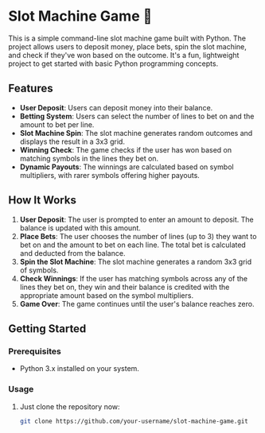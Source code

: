 # Slot Machine Game 🎰

This is a simple command-line slot machine game built with Python. The project allows users to deposit money, place bets, spin the slot machine, and check if they've won based on the outcome. It's a fun, lightweight project to get started with basic Python programming concepts.

## Features

- **User Deposit**: Users can deposit money into their balance.
- **Betting System**: Users can select the number of lines to bet on and the amount to bet per line.
- **Slot Machine Spin**: The slot machine generates random outcomes and displays the result in a 3x3 grid.
- **Winning Check**: The game checks if the user has won based on matching symbols in the lines they bet on.
- **Dynamic Payouts**: The winnings are calculated based on symbol multipliers, with rarer symbols offering higher payouts.

## How It Works

1. **User Deposit**: The user is prompted to enter an amount to deposit. The balance is updated with this amount.
2. **Place Bets**: The user chooses the number of lines (up to 3) they want to bet on and the amount to bet on each line. The total bet is calculated and deducted from the balance.
3. **Spin the Slot Machine**: The slot machine generates a random 3x3 grid of symbols.
4. **Check Winnings**: If the user has matching symbols across any of the lines they bet on, they win and their balance is credited with the appropriate amount based on the symbol multipliers.
5. **Game Over**: The game continues until the user's balance reaches zero.

## Getting Started

### Prerequisites

- Python 3.x installed on your system.

### Usage

1. Just clone the repository now:
   ```bash
   git clone https://github.com/your-username/slot-machine-game.git

